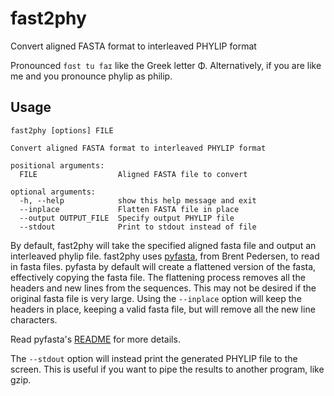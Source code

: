 fast2phy
========

Convert aligned FASTA format to interleaved PHYLIP format

Pronounced `fɑst tu faɪ` like the Greek letter Φ. 
Alternatively, if you are like me and you pronounce phylip as philip.

Usage
-----

```
fast2phy [options] FILE

Convert aligned FASTA format to interleaved PHYLIP format

positional arguments:
  FILE                  Aligned FASTA file to convert

optional arguments:
  -h, --help            show this help message and exit
  --inplace             Flatten FASTA file in place
  --output OUTPUT_FILE  Specify output PHYLIP file
  --stdout              Print to stdout instead of file
```

By default, fast2phy will take the specified aligned fasta file and output an interleaved phylip file. 
fast2phy uses [pyfasta](https://github.com/brentp/pyfasta/), from Brent Pedersen, to read in fasta files. 
pyfasta by default will create a flattened version of the fasta, effectively copying the fasta file. 
The flattening process removes all the headers and new lines from the sequences. This may not
be desired if the original fasta file is very large. Using the `--inplace` option will keep the headers in place,
keeping a valid fasta file, but will remove all the new line characters.

Read pyfasta's [README](https://github.com/brentp/pyfasta/blob/master/README.rst#flattening) for more details.

The `--stdout` option will instead print the generated PHYLIP file to the screen. This is useful if you want to pipe 
the results to another program, like gzip.

